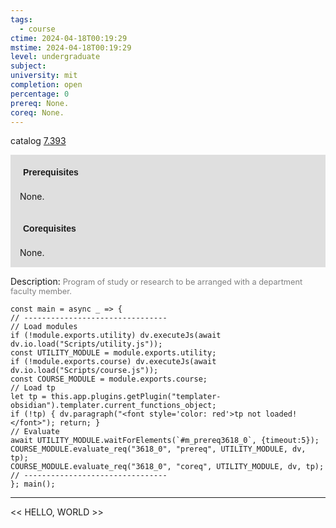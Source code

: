 ```yaml
---
tags:
  - course
ctime: 2024-04-18T00:19:29
mstime: 2024-04-18T00:19:29
level: undergraduate
subject: 
university: mit
completion: open
percentage: 0
prereq: None.
coreq: None.
---
```


catalog [7.393](http://student.mit.edu/catalog/m7a.html#7.393)

<span style="display: block; padding: 15px; background-color: rgb(100, 100, 100, 0.2);"><font id="m_prereq3618_0" style="display: block; font-family: Arial, sans-serif; font-weight: bold; padding: 5px">Prerequisites</font><br><span id="prereq3618_0">None.</span></span>
<span style="display: block; padding: 15px; background-color: rgb(100, 100, 100, 0.2);"><font id="m_coreq3618_0" style="display: block; font-family: Arial, sans-serif; font-weight: bold; padding: 5px">Corequisites</font><br><span id="coreq3618_0">None.</span></span>

<font style="">Description:</font>
<font style="color: grey; font-size: 0.8rem;">Program of study or research to be arranged with a department faculty member.</font>

```dataviewjs
const main = async _ => {
// --------------------------------
// Load modules
if (!module.exports.utility) dv.executeJs(await dv.io.load("Scripts/utility.js"));
const UTILITY_MODULE = module.exports.utility;
if (!module.exports.course) dv.executeJs(await dv.io.load("Scripts/course.js"));
const COURSE_MODULE = module.exports.course;
// Load tp
let tp = this.app.plugins.getPlugin("templater-obsidian").templater.current_functions_object;
if (!tp) { dv.paragraph("<font style='color: red'>tp not loaded!</font>"); return; }
// Evaluate
await UTILITY_MODULE.waitForElements(`#m_prereq3618_0`, {timeout:5});
COURSE_MODULE.evaluate_req("3618_0", "prereq", UTILITY_MODULE, dv, tp);
COURSE_MODULE.evaluate_req("3618_0", "coreq", UTILITY_MODULE, dv, tp);
// --------------------------------
}; main();
```

---

<< HELLO, WORLD >>
